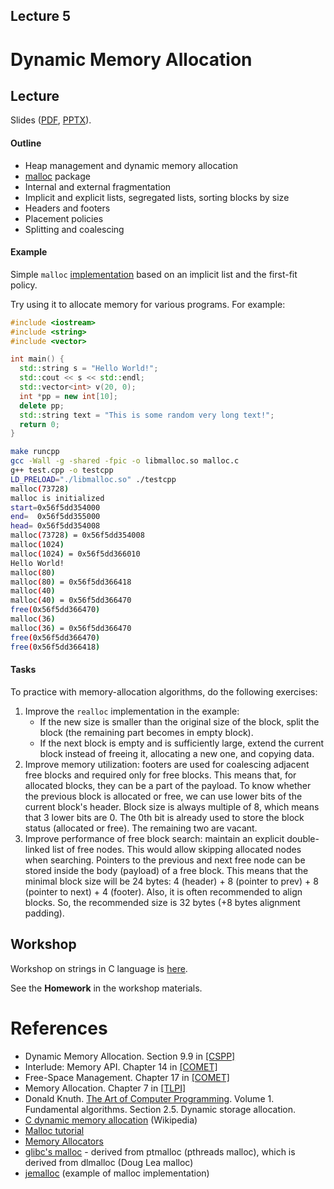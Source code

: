 Lecture 5
---

# Dynamic Memory Allocation

## Lecture

Slides ([PDF](OS_Lecture_05.pdf), [PPTX](OS_Lecture_05.pptx)).

#### Outline

* Heap management and dynamic memory allocation
* [malloc](https://man7.org/linux/man-pages/man3/malloc.3.html) package
* Internal and external fragmentation
* Implicit and explicit lists, segregated lists, sorting blocks by size
* Headers and footers
* Placement policies
* Splitting and coalescing

#### Example

Simple `malloc` [implementation](memory/malloc.c) based on an implicit list and the first-fit policy.

Try using it to allocate memory for various programs. For example:
```cpp
#include <iostream>
#include <string>
#include <vector>

int main() {
  std::string s = "Hello World!";
  std::cout << s << std::endl;
  std::vector<int> v(20, 0);
  int *pp = new int[10];
  delete pp;
  std::string text = "This is some random very long text!";
  return 0;
}
```
```bash
make runcpp
gcc -Wall -g -shared -fpic -o libmalloc.so malloc.c
g++ test.cpp -o testcpp
LD_PRELOAD="./libmalloc.so" ./testcpp
malloc(73728)
malloc is initialized
start=0x56f5dd354000
end=  0x56f5dd355000
head= 0x56f5dd354008
malloc(73728) = 0x56f5dd354008
malloc(1024)
malloc(1024) = 0x56f5dd366010
Hello World!
malloc(80)
malloc(80) = 0x56f5dd366418
malloc(40)
malloc(40) = 0x56f5dd366470
free(0x56f5dd366470)
malloc(36)
malloc(36) = 0x56f5dd366470
free(0x56f5dd366470)
free(0x56f5dd366418)
```

#### Tasks

To practice with memory-allocation algorithms, do the following exercises:

1. Improve the `realloc` implementation in the example:
   * If the new size is smaller than the original size of the block, split the block
     (the remaining part becomes in empty block).
   * If the next block is empty and is sufficiently large, extend the current block instead
     of freeing it, allocating a new one, and copying data. 
2. Improve memory utilization: footers are used for coalescing adjacent free blocks and required only for free blocks.
   This means that, for allocated blocks, they can be a part of the payload. To know whether the previous block
   is allocated or free, we can use lower bits of the current block's header. Block size is always multiple of 8,
   which means that 3 lower bits are 0. The 0th bit is already used to store the block status (allocated or free).
   The remaining two are vacant.
3. Improve performance of free block search: maintain an explicit double-linked list of free nodes.
   This would allow skipping allocated nodes when searching. Pointers to the previous and next free node can
   be stored inside the body (payload) of a free block. This means that the minimal block size will be 24 bytes:
   4 (header) + 8 (pointer to prev) + 8 (pointer to next) + 4 (footer).
   Also, it is often recommended to align blocks. So, the recommended size is 32 bytes (+8 bytes alignment padding). 

## Workshop

Workshop on strings in C language is [here](strings/workshop.md).

See the __Homework__ in the workshop materials.

# References

* Dynamic Memory Allocation. Section 9.9 in [[CSPP]](../../books.md)
* Interlude: Memory API. Chapter 14 in [[COMET]](../../books.md)
* Free-Space Management. Chapter 17 in [[COMET]](../../books.md)
* Memory Allocation. Chapter 7 in [[TLPI]](../../books.md)
* Donald Knuth. [The Art of Computer Programming](
  https://en.wikipedia.org/wiki/The_Art_of_Computer_Programming).
  Volume 1. Fundamental algorithms. Section 2.5. Dynamic storage allocation.
* [C dynamic memory allocation](https://en.wikipedia.org/wiki/C_dynamic_memory_allocation) (Wikipedia)
* [Malloc tutorial](https://danluu.com/malloc-tutorial/)
* [Memory Allocators](https://github.com/mtrebi/memory-allocators)
* [glibc's malloc](https://sourceware.org/glibc/wiki/MallocInternals) - derived from ptmalloc (pthreads malloc), which is derived from dlmalloc (Doug Lea malloc)
* [jemalloc](https://jemalloc.net/) (example of malloc implementation)

